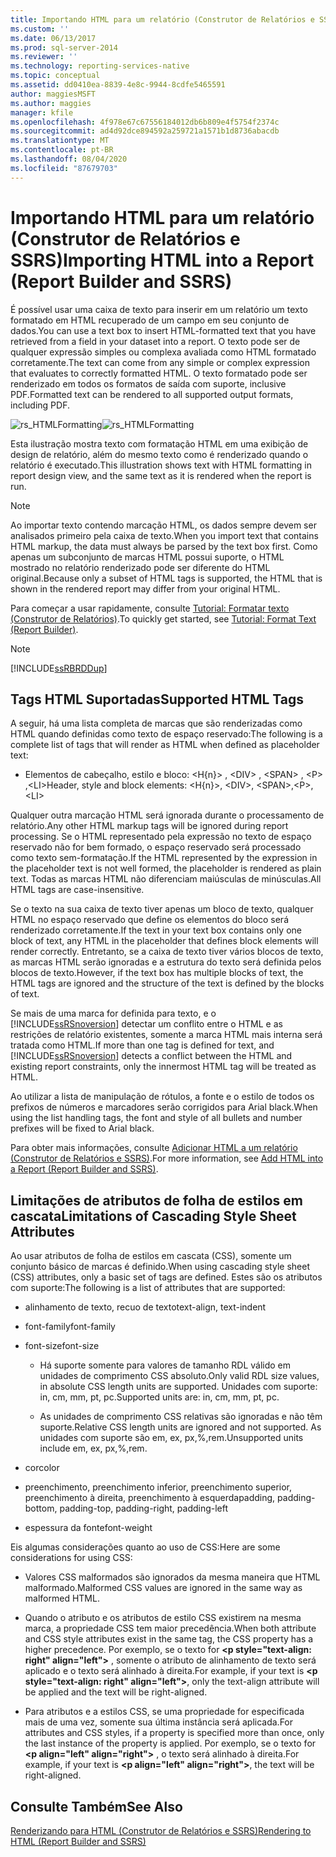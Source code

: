 ```yaml
---
title: Importando HTML para um relatório (Construtor de Relatórios e SSRS) | Microsoft Docs
ms.custom: ''
ms.date: 06/13/2017
ms.prod: sql-server-2014
ms.reviewer: ''
ms.technology: reporting-services-native
ms.topic: conceptual
ms.assetid: dd0410ea-8839-4e8c-9944-8cdfe5465591
author: maggiesMSFT
ms.author: maggies
manager: kfile
ms.openlocfilehash: 4f978e67c67556184012db6b809e4f5754f2374c
ms.sourcegitcommit: ad4d92dce894592a259721a1571b1d8736abacdb
ms.translationtype: MT
ms.contentlocale: pt-BR
ms.lasthandoff: 08/04/2020
ms.locfileid: "87679703"
---
```

# <a name="importing-html-into-a-report-report-builder-and-ssrs"></a><span data-ttu-id="a7ba6-102">Importando HTML para um relatório (Construtor de Relatórios e SSRS)</span><span class="sxs-lookup"><span data-stu-id="a7ba6-102">Importing HTML into a Report (Report Builder and SSRS)</span></span>
  <span data-ttu-id="a7ba6-103">É possível usar uma caixa de texto para inserir em um relatório um texto formatado em HTML recuperado de um campo em seu conjunto de dados.</span><span class="sxs-lookup"><span data-stu-id="a7ba6-103">You can use a text box to insert HTML-formatted text that you have retrieved from a field in your dataset into a report.</span></span> <span data-ttu-id="a7ba6-104">O texto pode ser de qualquer expressão simples ou complexa avaliada como HTML formatado corretamente.</span><span class="sxs-lookup"><span data-stu-id="a7ba6-104">The text can come from any simple or complex expression that evaluates to correctly formatted HTML.</span></span> <span data-ttu-id="a7ba6-105">O texto formatado pode ser renderizado em todos os formatos de saída com suporte, inclusive PDF.</span><span class="sxs-lookup"><span data-stu-id="a7ba6-105">Formatted text can be rendered to all supported output formats, including PDF.</span></span>  
  
 <span data-ttu-id="a7ba6-106">![rs_HTMLFormatting](../media/rs-htmlformatting.gif "rs_HTMLFormatting")</span><span class="sxs-lookup"><span data-stu-id="a7ba6-106">![rs_HTMLFormatting](../media/rs-htmlformatting.gif "rs_HTMLFormatting")</span></span>  
  
 <span data-ttu-id="a7ba6-107">Esta ilustração mostra texto com formatação HTML em uma exibição de design de relatório, além do mesmo texto como é renderizado quando o relatório é executado.</span><span class="sxs-lookup"><span data-stu-id="a7ba6-107">This illustration shows text with HTML formatting in report design view, and the same text as it is rendered when the report is run.</span></span>  
  
> [!NOTE]  
>  <span data-ttu-id="a7ba6-108">Ao importar texto contendo marcação HTML, os dados sempre devem ser analisados primeiro pela caixa de texto.</span><span class="sxs-lookup"><span data-stu-id="a7ba6-108">When you import text that contains HTML markup, the data must always be parsed by the text box first.</span></span> <span data-ttu-id="a7ba6-109">Como apenas um subconjunto de marcas HTML possui suporte, o HTML mostrado no relatório renderizado pode ser diferente do HTML original.</span><span class="sxs-lookup"><span data-stu-id="a7ba6-109">Because only a subset of HTML tags is supported, the HTML that is shown in the rendered report may differ from your original HTML.</span></span>  
  
 <span data-ttu-id="a7ba6-110">Para começar a usar rapidamente, consulte [Tutorial: Formatar texto &#40;Construtor de Relatórios&#41;](../tutorial-format-text-report-builder.md).</span><span class="sxs-lookup"><span data-stu-id="a7ba6-110">To quickly get started, see [Tutorial: Format Text &#40;Report Builder&#41;](../tutorial-format-text-report-builder.md).</span></span>  
  
> [!NOTE]  
>  [!INCLUDE[ssRBRDDup](../../includes/ssrbrddup-md.md)]  
  
## <a name="supported-html-tags"></a><span data-ttu-id="a7ba6-111">Tags HTML Suportadas</span><span class="sxs-lookup"><span data-stu-id="a7ba6-111">Supported HTML Tags</span></span>  
 <span data-ttu-id="a7ba6-112">A seguir, há uma lista completa de marcas que são renderizadas como HTML quando definidas como texto de espaço reservado:</span><span class="sxs-lookup"><span data-stu-id="a7ba6-112">The following is a complete list of tags that will render as HTML when defined as placeholder text:</span></span>  
  
-   <span data-ttu-id="a7ba6-113">Elementos de cabeçalho, estilo e bloco: \<H{n}> , \<DIV> , \<SPAN> , \<P> ,\<LI></span><span class="sxs-lookup"><span data-stu-id="a7ba6-113">Header, style and block elements: \<H{n}>, \<DIV>, \<SPAN>,\<P>, \<LI></span></span>  
  
 <span data-ttu-id="a7ba6-114">Qualquer outra marcação HTML será ignorada durante o processamento de relatório.</span><span class="sxs-lookup"><span data-stu-id="a7ba6-114">Any other HTML markup tags will be ignored during report processing.</span></span> <span data-ttu-id="a7ba6-115">Se o HTML representado pela expressão no texto de espaço reservado não for bem formado, o espaço reservado será processado como texto sem-formatação.</span><span class="sxs-lookup"><span data-stu-id="a7ba6-115">If the HTML represented by the expression in the placeholder text is not well formed, the placeholder is rendered as plain text.</span></span> <span data-ttu-id="a7ba6-116">Todas as marcas HTML não diferenciam maiúsculas de minúsculas.</span><span class="sxs-lookup"><span data-stu-id="a7ba6-116">All HTML tags are case-insensitive.</span></span>  
  
 <span data-ttu-id="a7ba6-117">Se o texto na sua caixa de texto tiver apenas um bloco de texto, qualquer HTML no espaço reservado que define os elementos do bloco será renderizado corretamente.</span><span class="sxs-lookup"><span data-stu-id="a7ba6-117">If the text in your text box contains only one block of text, any HTML in the placeholder that defines block elements will render correctly.</span></span> <span data-ttu-id="a7ba6-118">Entretanto, se a caixa de texto tiver vários blocos de texto, as marcas HTML serão ignoradas e a estrutura do texto será definida pelos blocos de texto.</span><span class="sxs-lookup"><span data-stu-id="a7ba6-118">However, if the text box has multiple blocks of text, the HTML tags are ignored and the structure of the text is defined by the blocks of text.</span></span>  
  
 <span data-ttu-id="a7ba6-119">Se mais de uma marca for definida para texto, e o [!INCLUDE[ssRSnoversion](../../includes/ssrsnoversion-md.md)] detectar um conflito entre o HTML e as restrições de relatório existentes, somente a marca HTML mais interna será tratada como HTML.</span><span class="sxs-lookup"><span data-stu-id="a7ba6-119">If more than one tag is defined for text, and [!INCLUDE[ssRSnoversion](../../includes/ssrsnoversion-md.md)] detects a conflict between the HTML and existing report constraints, only the innermost HTML tag will be treated as HTML.</span></span>  
  
 <span data-ttu-id="a7ba6-120">Ao utilizar a lista de manipulação de rótulos, a fonte e o estilo de todos os prefixos de números e marcadores serão corrigidos para Arial black.</span><span class="sxs-lookup"><span data-stu-id="a7ba6-120">When using the list handling tags, the font and style of all bullets and number prefixes will be fixed to Arial black.</span></span>  
  
 <span data-ttu-id="a7ba6-121">Para obter mais informações, consulte [Adicionar HTML a um relatório &#40;Construtor de Relatórios e SSRS&#41;](add-html-into-a-report-report-builder-and-ssrs.md).</span><span class="sxs-lookup"><span data-stu-id="a7ba6-121">For more information, see [Add HTML into a Report &#40;Report Builder and SSRS&#41;](add-html-into-a-report-report-builder-and-ssrs.md).</span></span>  
  
## <a name="limitations-of-cascading-style-sheet-attributes"></a><span data-ttu-id="a7ba6-122">Limitações de atributos de folha de estilos em cascata</span><span class="sxs-lookup"><span data-stu-id="a7ba6-122">Limitations of Cascading Style Sheet Attributes</span></span>  
 <span data-ttu-id="a7ba6-123">Ao usar atributos de folha de estilos em cascata (CSS), somente um conjunto básico de marcas é definido.</span><span class="sxs-lookup"><span data-stu-id="a7ba6-123">When using cascading style sheet (CSS) attributes, only a basic set of tags are defined.</span></span> <span data-ttu-id="a7ba6-124">Estes são os atributos com suporte:</span><span class="sxs-lookup"><span data-stu-id="a7ba6-124">The following is a list of attributes that are supported:</span></span>  
  
-   <span data-ttu-id="a7ba6-125">alinhamento de texto, recuo de texto</span><span class="sxs-lookup"><span data-stu-id="a7ba6-125">text-align, text-indent</span></span>  
  
-   <span data-ttu-id="a7ba6-126">font-family</span><span class="sxs-lookup"><span data-stu-id="a7ba6-126">font-family</span></span>  
  
-   <span data-ttu-id="a7ba6-127">font-size</span><span class="sxs-lookup"><span data-stu-id="a7ba6-127">font-size</span></span>  
  
    -   <span data-ttu-id="a7ba6-128">Há suporte somente para valores de tamanho RDL válido em unidades de comprimento CSS absoluto.</span><span class="sxs-lookup"><span data-stu-id="a7ba6-128">Only valid RDL size values, in absolute CSS length units are supported.</span></span> <span data-ttu-id="a7ba6-129">Unidades com suporte: in, cm, mm, pt, pc.</span><span class="sxs-lookup"><span data-stu-id="a7ba6-129">Supported units are: in, cm, mm, pt, pc.</span></span>  
  
    -   <span data-ttu-id="a7ba6-130">As unidades de comprimento CSS relativas são ignoradas e não têm suporte.</span><span class="sxs-lookup"><span data-stu-id="a7ba6-130">Relative CSS length units are ignored and not supported.</span></span> <span data-ttu-id="a7ba6-131">As unidades com suporte são em, ex, px,%,rem.</span><span class="sxs-lookup"><span data-stu-id="a7ba6-131">Unsupported units include em, ex, px,%,rem.</span></span>  
  
-   <span data-ttu-id="a7ba6-132">cor</span><span class="sxs-lookup"><span data-stu-id="a7ba6-132">color</span></span>  
  
-   <span data-ttu-id="a7ba6-133">preenchimento, preenchimento inferior, preenchimento superior, preenchimento à direita, preenchimento à esquerda</span><span class="sxs-lookup"><span data-stu-id="a7ba6-133">padding, padding-bottom, padding-top, padding-right, padding-left</span></span>  
  
-   <span data-ttu-id="a7ba6-134">espessura da fonte</span><span class="sxs-lookup"><span data-stu-id="a7ba6-134">font-weight</span></span>  
  
 <span data-ttu-id="a7ba6-135">Eis algumas considerações quanto ao uso de CSS:</span><span class="sxs-lookup"><span data-stu-id="a7ba6-135">Here are some considerations for using CSS:</span></span>  
  
-   <span data-ttu-id="a7ba6-136">Valores CSS malformados são ignorados da mesma maneira que HTML malformado.</span><span class="sxs-lookup"><span data-stu-id="a7ba6-136">Malformed CSS values are ignored in the same way as malformed HTML.</span></span>  
  
-   <span data-ttu-id="a7ba6-137">Quando o atributo e os atributos de estilo CSS existirem na mesma marca, a propriedade CSS tem maior precedência.</span><span class="sxs-lookup"><span data-stu-id="a7ba6-137">When both attribute and CSS style attributes exist in the same tag, the CSS property has a higher precedence.</span></span> <span data-ttu-id="a7ba6-138">Por exemplo, se o texto for **\<p style="text-align: right" align="left">** , somente o atributo de alinhamento de texto será aplicado e o texto será alinhado à direita.</span><span class="sxs-lookup"><span data-stu-id="a7ba6-138">For example, if your text is **\<p style="text-align: right" align="left">**, only the text-align attribute will be applied and the text will be right-aligned.</span></span>  
  
-   <span data-ttu-id="a7ba6-139">Para atributos e a estilos CSS, se uma propriedade for especificada mais de uma vez, somente sua última instância será aplicada.</span><span class="sxs-lookup"><span data-stu-id="a7ba6-139">For attributes and CSS styles, if a property is specified more than once, only the last instance of the property is applied.</span></span> <span data-ttu-id="a7ba6-140">Por exemplo, se o texto for **\<p align="left" align="right">** , o texto será alinhado à direita.</span><span class="sxs-lookup"><span data-stu-id="a7ba6-140">For example, if your text is **\<p align="left" align="right">**, the text will be right-aligned.</span></span>  
  
## <a name="see-also"></a><span data-ttu-id="a7ba6-141">Consulte Também</span><span class="sxs-lookup"><span data-stu-id="a7ba6-141">See Also</span></span>  
 [<span data-ttu-id="a7ba6-142">Renderizando para HTML &#40;Construtor de Relatórios e SSRS&#41;</span><span class="sxs-lookup"><span data-stu-id="a7ba6-142">Rendering to HTML &#40;Report Builder and SSRS&#41;</span></span>](../report-builder/rendering-to-html-report-builder-and-ssrs.md)  
  
  

